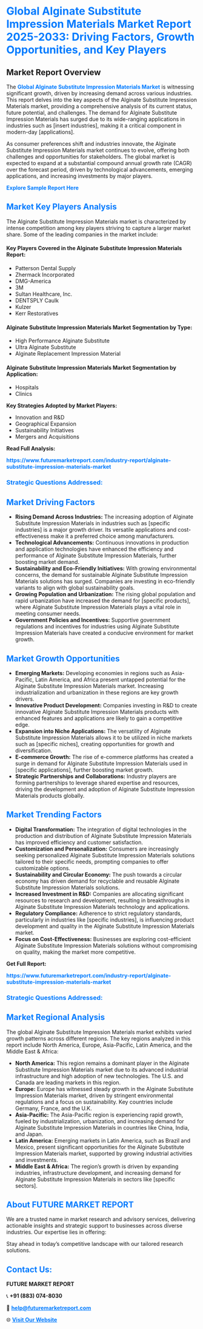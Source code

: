 <h1 style="color: #007BFF;">Global Alginate Substitute Impression Materials Market Report 2025-2033: Driving Factors, Growth Opportunities, and Key Players</h1>

<section id="overview">
<h2>Market Report Overview</h2>
<p>The <a href="https://www.futuremarketreport.com/industry-report/alginate-substitute-impression-materials-market" style="color: #007BFF; text-decoration: none;"><strong>Global Alginate Substitute Impression Materials Market</strong></a> is witnessing significant growth, driven by increasing demand across various industries. This report delves into the key aspects of the Alginate Substitute Impression Materials market, providing a comprehensive analysis of its current status, future potential, and challenges. The demand for Alginate Substitute Impression Materials has surged due to its wide-ranging applications in industries such as [insert industries], making it a critical component in modern-day [applications].</p>
<p>As consumer preferences shift and industries innovate, the Alginate Substitute Impression Materials market continues to evolve, offering both challenges and opportunities for stakeholders. The global market is expected to expand at a substantial compound annual growth rate (CAGR) over the forecast period, driven by technological advancements, emerging applications, and increasing investments by major players.</p>
</section>

<section id="overview">
<p><a href="https://www.futuremarketreport.com/request-sample/reportId=114411" style="color: #007BFF; text-decoration: none;"><strong>Explore Sample Report Here</strong></a></p>
</section>

<section id="key-players">
<h2 style="color: #007BFF;">Market Key Players Analysis</h2>
<p>The Alginate Substitute Impression Materials market is characterized by intense competition among key players striving to capture a larger market share. Some of the leading companies in the market include:</p>
<h4>Key Players Covered in the Alginate Substitute Impression Materials Report:</h4>
<ul><li>Patterson Dental Supply</li><li>Zhermack Incorporated</li><li>DMG-America</li><li>3M</li><li>Sultan Healthcare, Inc.</li><li>DENTSPLY Caulk</li><li>Kulzer</li><li>Kerr Restoratives</li></ul>
<h4>Alginate Substitute Impression Materials Market Segmentation by Type:</h4>
<ul><li>High Performance Alginate Substitute</li><li>Ultra Alginate Substitute</li><li>Alginate Replacement Impression Material</li></ul>

<h4>Alginate Substitute Impression Materials Market Segmentation by Application:</h4>
<ul><li>Hospitals</li><li>Clinics</li></ul>
<p><strong>Key Strategies Adopted by Market Players:</strong></p>
<ul>
<li>Innovation and R&D</li>
<li>Geographical Expansion</li>
<li>Sustainability Initiatives</li>
<li>Mergers and Acquisitions</li>
</ul>
</section>

<section>
<p><strong>Read Full Analysis: </strong></p><a href="https://www.futuremarketreport.com/industry-report/alginate-substitute-impression-materials-market" style="color: #007BFF; text-decoration: none;"><strong>https://www.futuremarketreport.com/industry-report/alginate-substitute-impression-materials-market</strong></a>
<h3 style="color: #007BFF;">Strategic Questions Addressed:</h3>
</section>

<section id="driving-factors">
<h2 style="color: #007BFF;">Market Driving Factors</h2>
<ul>
<li><strong>Rising Demand Across Industries:</strong> The increasing adoption of Alginate Substitute Impression Materials in industries such as [specific industries] is a major growth driver. Its versatile applications and cost-effectiveness make it a preferred choice among manufacturers.</li>
<li><strong>Technological Advancements:</strong> Continuous innovations in production and application technologies have enhanced the efficiency and performance of Alginate Substitute Impression Materials, further boosting market demand.</li>
<li><strong>Sustainability and Eco-Friendly Initiatives:</strong> With growing environmental concerns, the demand for sustainable Alginate Substitute Impression Materials solutions has surged. Companies are investing in eco-friendly variants to align with global sustainability goals.</li>
<li><strong>Growing Population and Urbanization:</strong> The rising global population and rapid urbanization have increased the demand for [specific products], where Alginate Substitute Impression Materials plays a vital role in meeting consumer needs.</li>
<li><strong>Government Policies and Incentives:</strong> Supportive government regulations and incentives for industries using Alginate Substitute Impression Materials have created a conducive environment for market growth.</li>
</ul>
</section>

<section id="growth-opportunities">
<h2 style="color: #007BFF;">Market Growth Opportunities</h2>
<ul>
<li><strong>Emerging Markets:</strong> Developing economies in regions such as Asia-Pacific, Latin America, and Africa present untapped potential for the Alginate Substitute Impression Materials market. Increasing industrialization and urbanization in these regions are key growth drivers.</li>
<li><strong>Innovative Product Development:</strong> Companies investing in R&D to create innovative Alginate Substitute Impression Materials products with enhanced features and applications are likely to gain a competitive edge.</li>
<li><strong>Expansion into Niche Applications:</strong> The versatility of Alginate Substitute Impression Materials allows it to be utilized in niche markets such as [specific niches], creating opportunities for growth and diversification.</li>
<li><strong>E-commerce Growth:</strong> The rise of e-commerce platforms has created a surge in demand for Alginate Substitute Impression Materials used in [specific applications], further boosting market growth.</li>
<li><strong>Strategic Partnerships and Collaborations:</strong> Industry players are forming partnerships to leverage shared expertise and resources, driving the development and adoption of Alginate Substitute Impression Materials products globally.</li>
</ul>
</section>

<section id="trending-factors">
<h2 style="color: #007BFF;">Market Trending Factors</h2>
<ul>
<li><strong>Digital Transformation:</strong> The integration of digital technologies in the production and distribution of Alginate Substitute Impression Materials has improved efficiency and customer satisfaction.</li>
<li><strong>Customization and Personalization:</strong> Consumers are increasingly seeking personalized Alginate Substitute Impression Materials solutions tailored to their specific needs, prompting companies to offer customizable options.</li>
<li><strong>Sustainability and Circular Economy:</strong> The push towards a circular economy has driven demand for recyclable and reusable Alginate Substitute Impression Materials solutions.</li>
<li><strong>Increased Investment in R&D:</strong> Companies are allocating significant resources to research and development, resulting in breakthroughs in Alginate Substitute Impression Materials technology and applications.</li>
<li><strong>Regulatory Compliance:</strong> Adherence to strict regulatory standards, particularly in industries like [specific industries], is influencing product development and quality in the Alginate Substitute Impression Materials market.</li>
<li><strong>Focus on Cost-Effectiveness:</strong> Businesses are exploring cost-efficient Alginate Substitute Impression Materials solutions without compromising on quality, making the market more competitive.</li>
</ul>
</section>

<section>
<p><strong>Get Full Report: </strong></p><a href="https://www.futuremarketreport.com/industry-report/alginate-substitute-impression-materials-market" style="color: #007BFF; text-decoration: none;"><strong>https://www.futuremarketreport.com/industry-report/alginate-substitute-impression-materials-market</strong></a>
<h3 style="color: #007BFF;">Strategic Questions Addressed:</h3>
</section>


<section id="regional-analysis">
<h2 style="color: #007BFF;">Market Regional Analysis</h2>
<p>The global Alginate Substitute Impression Materials market exhibits varied growth patterns across different regions. The key regions analyzed in this report include North America, Europe, Asia-Pacific, Latin America, and the Middle East & Africa:</p>
<ul>
<li><strong>North America:</strong> This region remains a dominant player in the Alginate Substitute Impression Materials market due to its advanced industrial infrastructure and high adoption of new technologies. The U.S. and Canada are leading markets in this region.</li>
<li><strong>Europe:</strong> Europe has witnessed steady growth in the Alginate Substitute Impression Materials market, driven by stringent environmental regulations and a focus on sustainability. Key countries include Germany, France, and the U.K.</li>
<li><strong>Asia-Pacific:</strong> The Asia-Pacific region is experiencing rapid growth, fueled by industrialization, urbanization, and increasing demand for Alginate Substitute Impression Materials in countries like China, India, and Japan.</li>
<li><strong>Latin America:</strong> Emerging markets in Latin America, such as Brazil and Mexico, present significant opportunities for the Alginate Substitute Impression Materials market, supported by growing industrial activities and investments.</li>
<li><strong>Middle East & Africa:</strong> The region’s growth is driven by expanding industries, infrastructure development, and increasing demand for Alginate Substitute Impression Materials in sectors like [specific sectors].</li>
</ul>
</section>

<footer>
<h2 style="color: #007BFF;">About FUTURE MARKET REPORT</h2>
<p>We are a trusted name in market research and advisory services, delivering actionable insights and strategic support to businesses across diverse industries. Our expertise lies in offering:</p>

<p>Stay ahead in today’s competitive landscape with our tailored research solutions.</p>

<h2 style="color: #007BFF;">Contact Us:</h2>
<p><strong>FUTURE MARKET REPORT</strong></p>
<p>📞 <strong>+91 (883) 074-8030</strong></p>
<p>📧 <strong><a href="mailto:help@futuremarketreport.com" style="color: #007BFF;">help@futuremarketreport.com</a></strong></p>
<p>🌐 <strong><a href="https://www.futuremarketreport.com/" style="color: #007BFF;">Visit Our Website</a></strong></p>
</footer>
